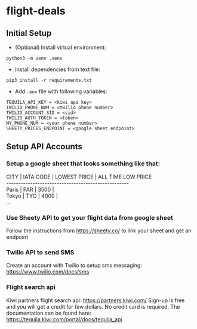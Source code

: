 # flight-deals

## Initial Setup
- (Optional) Install virtual environment:
```
python3 -m venv .venv
```
- Install dependencies from text file:
```
pip3 install -r requirements.txt
```
- Add ```.env``` file with following variables:
```
TEQUILA_API_KEY = <kiwi api key>
TWILIO_PHONE_NUM = <twilio phone number>
TWILIO_ACCOUNT_SID = <sid>
TWILIO_AUTH_TOKEN = <token>
MY_PHONE_NUM = <your phone number>
SHEETY_PRICES_ENDPOINT = <google sheet endpoint>
```

## Setup API Accounts
### Setup a google sheet that looks something like that:
CITY  | IATA CODE | LOWEST PRICE | ALL TIME LOW PRICE  
\---------------------------------------------------  
Paris | PAR       | 3500         |  
Tokyo | TYO       | 4000         |  
...

### Use Sheety API to get your flight data from google sheet
Follow the instructions from https://sheety.co/ to link your sheet and get an endpoint

### Twilio API to send SMS
Create an account with Twilio to setup sms messaging: https://www.twilio.com/docs/sms

### Flight search api
Kiwi partners flight search api: https://partners.kiwi.com/
Sign-up is free and you will get a credit for few dollars. No credit card is required.
The documentation can be found here: https://tequila.kiwi.com/portal/docs/tequila_api
